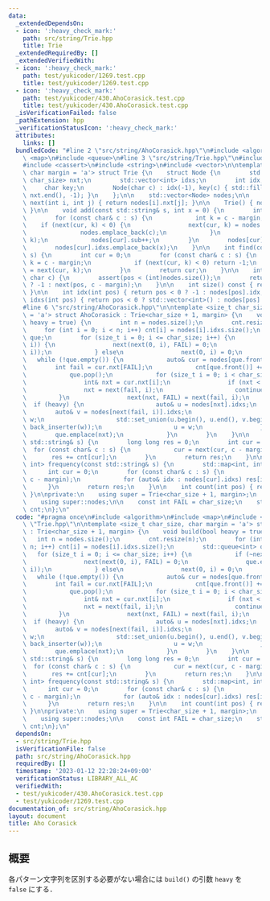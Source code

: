 ```yaml
---
data:
  _extendedDependsOn:
  - icon: ':heavy_check_mark:'
    path: src/string/Trie.hpp
    title: Trie
  _extendedRequiredBy: []
  _extendedVerifiedWith:
  - icon: ':heavy_check_mark:'
    path: test/yukicoder/1269.test.cpp
    title: test/yukicoder/1269.test.cpp
  - icon: ':heavy_check_mark:'
    path: test/yukicoder/430.AhoCorasick.test.cpp
    title: test/yukicoder/430.AhoCorasick.test.cpp
  _isVerificationFailed: false
  _pathExtension: hpp
  _verificationStatusIcon: ':heavy_check_mark:'
  attributes:
    links: []
  bundledCode: "#line 2 \"src/string/AhoCorasick.hpp\"\n#include <algorithm>\n#include\
    \ <map>\n#include <queue>\n#line 3 \"src/string/Trie.hpp\"\n#include <array>\n\
    #include <cassert>\n#include <string>\n#include <vector>\n\ntemplate <size_t char_size,\
    \ char margin = 'a'> struct Trie {\n    struct Node {\n        std::array<int,\
    \ char_size> nxt;\n        std::vector<int> idxs;\n        int idx, sub;\n   \
    \     char key;\n        Node(char c) : idx(-1), key(c) { std::fill(nxt.begin(),\
    \ nxt.end(), -1); }\n    };\n\n    std::vector<Node> nodes;\n\n    inline int&\
    \ next(int i, int j) { return nodes[i].nxt[j]; }\n\n    Trie() { nodes.emplace_back('$');\
    \ }\n\n    void add(const std::string& s, int x = 0) {\n        int cur = 0;\n\
    \        for (const char& c : s) {\n            int k = c - margin;\n        \
    \    if (next(cur, k) < 0) {\n                next(cur, k) = nodes.size();\n \
    \               nodes.emplace_back(c);\n            }\n            cur = next(cur,\
    \ k);\n            nodes[cur].sub++;\n        }\n        nodes[cur].idx = x;\n\
    \        nodes[cur].idxs.emplace_back(x);\n    }\n\n    int find(const std::string&\
    \ s) {\n        int cur = 0;\n        for (const char& c : s) {\n            int\
    \ k = c - margin;\n            if (next(cur, k) < 0) return -1;\n            cur\
    \ = next(cur, k);\n        }\n        return cur;\n    }\n\n    int move(int pos,\
    \ char c) {\n        assert(pos < (int)nodes.size());\n        return pos < 0\
    \ ? -1 : next(pos, c - margin);\n    }\n\n    int size() const { return nodes.size();\
    \ }\n\n    int idx(int pos) { return pos < 0 ? -1 : nodes[pos].idx; }\n\n    std::vector<int>\
    \ idxs(int pos) { return pos < 0 ? std::vector<int>() : nodes[pos].idxs; }\n};\n\
    #line 6 \"src/string/AhoCorasick.hpp\"\n\ntemplate <size_t char_size, char margin\
    \ = 'a'> struct AhoCorasick : Trie<char_size + 1, margin> {\n    void build(bool\
    \ heavy = true) {\n        int n = nodes.size();\n        cnt.resize(n);\n   \
    \     for (int i = 0; i < n; i++) cnt[i] = nodes[i].idxs.size();\n        std::queue<int>\
    \ que;\n        for (size_t i = 0; i <= char_size; i++) {\n            if (~next(0,\
    \ i)) {\n                next(next(0, i), FAIL) = 0;\n                que.emplace(next(0,\
    \ i));\n            } else\n                next(0, i) = 0;\n        }\n     \
    \   while (!que.empty()) {\n            auto& cur = nodes[que.front()];\n    \
    \        int fail = cur.nxt[FAIL];\n            cnt[que.front()] += cnt[fail];\n\
    \            que.pop();\n            for (size_t i = 0; i < char_size; i++) {\n\
    \                int& nxt = cur.nxt[i];\n                if (nxt < 0) {\n    \
    \                nxt = next(fail, i);\n                    continue;\n       \
    \         }\n                next(nxt, FAIL) = next(fail, i);\n              \
    \  if (heavy) {\n                    auto& u = nodes[nxt].idxs;\n            \
    \        auto& v = nodes[next(fail, i)].idxs;\n                    std::vector<int>\
    \ w;\n                    std::set_union(u.begin(), u.end(), v.begin(), v.end(),\
    \ back_inserter(w));\n                    u = w;\n                }\n        \
    \        que.emplace(nxt);\n            }\n        }\n    }\n\n    long long match(const\
    \ std::string& s) {\n        long long res = 0;\n        int cur = 0;\n      \
    \  for (const char& c : s) {\n            cur = next(cur, c - margin);\n     \
    \       res += cnt[cur];\n        }\n        return res;\n    }\n\n    std::map<int,\
    \ int> frequency(const std::string& s) {\n        std::map<int, int> res;\n  \
    \      int cur = 0;\n        for (const char& c : s) {\n            cur = next(cur,\
    \ c - margin);\n            for (auto& idx : nodes[cur].idxs) res[idx]++;\n  \
    \      }\n        return res;\n    }\n\n    int count(int pos) { return cnt[pos];\
    \ }\n\nprivate:\n    using super = Trie<char_size + 1, margin>;\n    using super::next;\n\
    \    using super::nodes;\n\n    const int FAIL = char_size;\n    std::vector<int>\
    \ cnt;\n};\n"
  code: "#pragma once\n#include <algorithm>\n#include <map>\n#include <queue>\n#include\
    \ \"Trie.hpp\"\n\ntemplate <size_t char_size, char margin = 'a'> struct AhoCorasick\
    \ : Trie<char_size + 1, margin> {\n    void build(bool heavy = true) {\n     \
    \   int n = nodes.size();\n        cnt.resize(n);\n        for (int i = 0; i <\
    \ n; i++) cnt[i] = nodes[i].idxs.size();\n        std::queue<int> que;\n     \
    \   for (size_t i = 0; i <= char_size; i++) {\n            if (~next(0, i)) {\n\
    \                next(next(0, i), FAIL) = 0;\n                que.emplace(next(0,\
    \ i));\n            } else\n                next(0, i) = 0;\n        }\n     \
    \   while (!que.empty()) {\n            auto& cur = nodes[que.front()];\n    \
    \        int fail = cur.nxt[FAIL];\n            cnt[que.front()] += cnt[fail];\n\
    \            que.pop();\n            for (size_t i = 0; i < char_size; i++) {\n\
    \                int& nxt = cur.nxt[i];\n                if (nxt < 0) {\n    \
    \                nxt = next(fail, i);\n                    continue;\n       \
    \         }\n                next(nxt, FAIL) = next(fail, i);\n              \
    \  if (heavy) {\n                    auto& u = nodes[nxt].idxs;\n            \
    \        auto& v = nodes[next(fail, i)].idxs;\n                    std::vector<int>\
    \ w;\n                    std::set_union(u.begin(), u.end(), v.begin(), v.end(),\
    \ back_inserter(w));\n                    u = w;\n                }\n        \
    \        que.emplace(nxt);\n            }\n        }\n    }\n\n    long long match(const\
    \ std::string& s) {\n        long long res = 0;\n        int cur = 0;\n      \
    \  for (const char& c : s) {\n            cur = next(cur, c - margin);\n     \
    \       res += cnt[cur];\n        }\n        return res;\n    }\n\n    std::map<int,\
    \ int> frequency(const std::string& s) {\n        std::map<int, int> res;\n  \
    \      int cur = 0;\n        for (const char& c : s) {\n            cur = next(cur,\
    \ c - margin);\n            for (auto& idx : nodes[cur].idxs) res[idx]++;\n  \
    \      }\n        return res;\n    }\n\n    int count(int pos) { return cnt[pos];\
    \ }\n\nprivate:\n    using super = Trie<char_size + 1, margin>;\n    using super::next;\n\
    \    using super::nodes;\n\n    const int FAIL = char_size;\n    std::vector<int>\
    \ cnt;\n};\n"
  dependsOn:
  - src/string/Trie.hpp
  isVerificationFile: false
  path: src/string/AhoCorasick.hpp
  requiredBy: []
  timestamp: '2023-01-12 22:28:24+09:00'
  verificationStatus: LIBRARY_ALL_AC
  verifiedWith:
  - test/yukicoder/430.AhoCorasick.test.cpp
  - test/yukicoder/1269.test.cpp
documentation_of: src/string/AhoCorasick.hpp
layout: document
title: Aho Corasick
---
```


## 概要
各パターン文字列を区別する必要がない場合には `build()` の引数 `heavy` を `false` にする．

